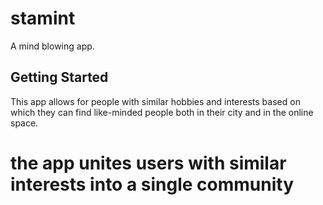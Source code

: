 # stamint

A mind blowing app.

## Getting Started

This app allows for people with similar hobbies and interests based on which they can find like-minded people both in their city and in the online space.
# the app unites users with similar interests into a single community
<!-- A few resources to get you started if this is your first Flutter project: -->
<!-- 
- [Lab: Write your first Flutter app](https://flutter.dev/docs/get-started/codelab)
- [Cookbook: Useful Flutter samples](https://flutter.dev/docs/cookbook)

For help getting started with Flutter, view our
[online documentation](https://flutter.dev/docs), which offers tutorials,
samples, guidance on mobile development, and a full API reference.
"# stamint"  -->
